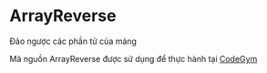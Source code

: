 # ArrayReverse
Đảo ngược các phần tử của mảng
<br />

Mã nguồn ArrayReverse được sử dụng để thực hành tại [CodeGym](https://codegym.vn)
